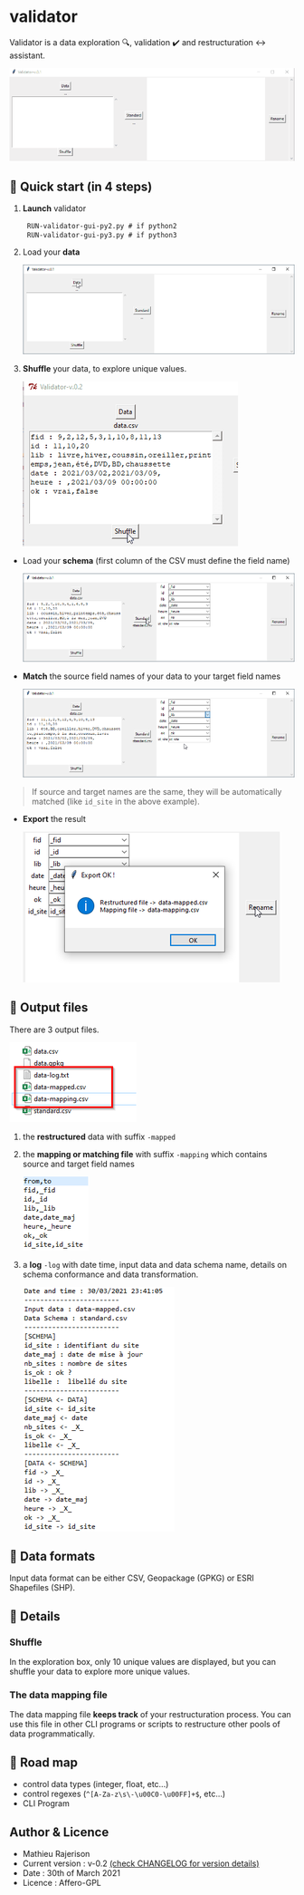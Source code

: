# validator

Validator is a data exploration 🔍, validation ✔️ and restructuration ↔️ assistant.

![](images/demo.gif)

## 📘 Quick start (in 4 steps)
1. **Launch** validator


		RUN-validator-gui-py2.py # if python2
		RUN-validator-gui-py3.py # if python3

1.  Load your **data**

	![](images/load-data.png)

2.  **Shuffle** your data, to explore unique values.

	![](images/demo-shuffle.gif)

- Load your **schema** (first column of the CSV must define the field name)

	![](images/standard.png)

- **Match** the source field names of your data to your target field names

	![](images/match.png)

> If source and target names are the same, they will be automatically matched (like `id_site` in the above example).

- **Export** the result

	![](images/rename.png)

## 📄 Output files

There are 3 output files.

![](images/exports.png)

1. the **restructured** data with suffix `-mapped`
2. the **mapping or matching file** with suffix `-mapping` which contains source and target field names

	![](images/mapping.png)

3. a **log** `-log` with date time, input data and data schema name, details on schema conformance and data transformation.

	![](images/log.png)

## 📄 Data formats
Input data format can be either CSV, Geopackage (GPKG) or ESRI Shapefiles (SHP).

## 🔎 Details
### Shuffle
In the exploration box, only 10 unique values are displayed, but you can shuffle your data to explore more unique values.

### The data mapping file
The data mapping file **keeps track** of your restructuration process. You can use this file in other CLI programs or scripts to restructure other pools of data programmatically.

## 🚗 Road map
- control data types (integer, float, etc...)
- control regexes (`^[A-Za-z\s\-\u00C0-\u00FF]+$`, etc...)
- CLI Program

## Author & Licence
- Mathieu Rajerison
- Current version : v-0.2 [(check CHANGELOG for version details)](CHANGELOG.md)
- Date : 30th of March 2021
- Licence : Affero-GPL


